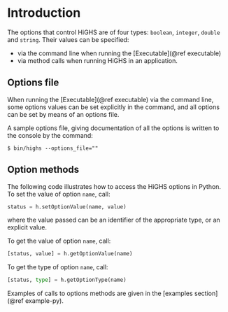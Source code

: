 # Introduction

The options that control HiGHS are of four types: `boolean`, `integer`, `double`
and `string`. Their values can be specified:

 * via the command line when running the [Executable](@ref executable)
 * via method calls when running HiGHS in an application.

## Options file

When running the [Executable](@ref executable) via the command line, some options values
can be set explicitly in the command, and all options can be set by means of an
options file.

A sample options file, giving documentation of all the options is written to the
console by the command:

```shell
$ bin/highs --options_file=""
```

## Option methods

The following code illustrates how to access the HiGHS options in Python. To set the value of option `name`, call:

``` python
status = h.setOptionValue(name, value)
```

where the value passed can be an identifier of the appropriate type, or an
explicit value.

To get the value of option `name`, call:

``` python
[status, value] = h.getOptionValue(name)
```

To get the type of option `name`, call:

``` python
[status, type] = h.getOptionType(name)
```

Examples of calls to options methods are given in the [examples section](@ref example-py).

